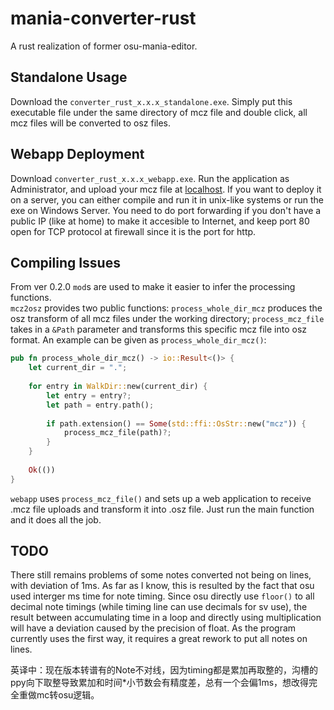 # mania-converter-rust
A rust realization of former osu-mania-editor.<br>
## Standalone Usage
Download the `converter_rust_x.x.x_standalone.exe`. Simply put this executable file under the same directory of mcz file and double click, all mcz files will be converted to osz files.
## Webapp Deployment
Download `converter_rust_x.x.x_webapp.exe`. Run the application as Administrator, and upload your mcz file at [localhost](http:://localhost/). If you want to deploy it on a server, you can either compile and run it in unix-like systems or run the exe on Windows Server. You need to do port forwarding if you don't have a public IP (like at home) to make it accesible to Internet, and keep port 80 open for TCP protocol at firewall since it is the port for http.
## Compiling Issues
From ver 0.2.0 `mod`s are used to make it easier to infer the processing functions.<br> 
`mcz2osz` provides two public functions: `process_whole_dir_mcz` produces the osz transform of all mcz files under the working directory; `process_mcz_file` takes in a `&Path` parameter and transforms this specific mcz file into osz format. An example can be given as `process_whole_dir_mcz()`:
```rust
pub fn process_whole_dir_mcz() -> io::Result<()> {
    let current_dir = "."; 
    
    for entry in WalkDir::new(current_dir) {
        let entry = entry?;
        let path = entry.path();
        
        if path.extension() == Some(std::ffi::OsStr::new("mcz")) {
            process_mcz_file(path)?;
        }
    }
    
    Ok(())
}
```
`webapp` uses `process_mcz_file()` and sets up a web application to receive .mcz file uploads and transform it into .osz file. Just run the main function and it does all the job.

## TODO
There still remains problems of some notes converted not being on lines, with deviation of 1ms. As far as I know, this is resulted by the fact that osu used interger ms time for note timing. Since osu directly use `floor()` to all decimal note timings (while timing line can use decimals for sv use), the result between accumulating time in a loop and directly using multiplication will have a deviation caused by the precision of float. As the program currently uses the first way, it requires a great rework to put all notes on lines.

英译中：现在版本转谱有的Note不对线，因为timing都是累加再取整的，沟槽的ppy向下取整导致累加和时间*小节数会有精度差，总有一个会偏1ms，想改得完全重做mc转osu逻辑。
